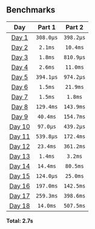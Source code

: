 <!--- benchmarking table --->
## Benchmarks

| Day | Part 1 | Part 2 |
| :---: | :---: | :---:  |
| [Day 1](./01.rb) | `308.0µs` | `398.2µs` |
| [Day 2](./02.rb) | `2.1ms` | `10.4ms` |
| [Day 3](./03.rb) | `1.8ms` | `810.9µs` |
| [Day 4](./04.rb) | `2.6ms` | `11.0ms` |
| [Day 5](./05.rb) | `394.1µs` | `974.2µs` |
| [Day 6](./06.rb) | `1.5ms` | `21.9ms` |
| [Day 7](./07.rb) | `1.5ms` | `1.8ms` |
| [Day 8](./08.rb) | `129.4ms` | `143.9ms` |
| [Day 9](./09.rb) | `40.4ms` | `154.7ms` |
| [Day 10](./10.rb) | `97.0µs` | `439.2µs` |
| [Day 11](./11.rb) | `539.8µs` | `172.4ms` |
| [Day 12](./12.rb) | `23.4ms` | `361.2ms` |
| [Day 13](./13.rb) | `1.4ms` | `3.2ms` |
| [Day 14](./14.rb) | `14.4ms` | `80.5ms` |
| [Day 15](./15.rb) | `124.0µs` | `25.0ms` |
| [Day 16](./16.rb) | `197.0ms` | `142.5ms` |
| [Day 17](./17.rb) | `259.3ms` | `398.6ms` |
| [Day 18](./18.rb) | `14.0ms` | `507.5ms` |

**Total: 2.7s**
<!--- benchmarking table --->
